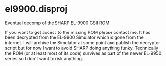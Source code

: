 # el9900.disproj
Eventual decomp of the SHARP EL-9900 GSII ROM

If you want to get access to the missing ROM please contact me.
It has been decrypted from the EL-9900 Simulator which is gone from the internet.
I will archive the Simulator at some point and publish the decryptor script but for now I want to avoid SHARP doing anything funky.
Technically the ROM (or at least most of its code) survives as part of the newer EL-9950 series so I don't want to risk anything.
